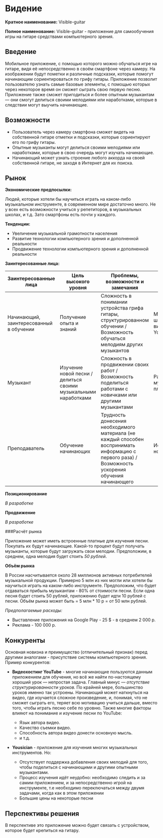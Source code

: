 # Видение

**Кратное наименование:** Visible-guitar 

**Полное наименование:** Visible-guitar - приложение для самообучения игры на гитаре средствами компьютерного зрения.

## Введение

Мобильное приложение, с помощью которого можно обучаться игре на гитаре, видя её непосредственно 
в своём смартфоне через камеру. На изображении будут пометки и различные подсказки, 
которые помогут начинающим сориентироваться по грифу гитары. Приложение позволит пользователю
узнать самые базовые элементы, с помощью которых через некоторое время он сможет сыграть свою первую песню.
Приложение также сможет пригодиться и более опытным музыкантам — они смогут делиться своими мелодиями или наработками, 
которые в следствии могут выучить начинающие.

## Возможности

* Пользователь через камеру смартфона сможет видеть на собственной гитаре отметки и подсказки, которые сориентируют его по грифу гитары.
* Опытные музыканты могут делиться своими мелодиями или наработками, которые в свою очередь могут изучать начинающие.
* Начинающий может узнать строение любого аккорда на своей собственной гитаре, не заходя в Интернет для их поиска.
  
## Рынок

**Экономические предпосылки:**

Людей, которые хотели бы научиться играть на каком-либо музыкальном инструменте, в современном мире достаточно много. Не у всех есть возможности учиться у репетиторов, в музыкальных школах, и т.д.
Зато смартфоны есть почти у каждого. 

**Тенденции:**

* Увеличение музыкальной грамотности населения
* Развитие технологии компьютерного зрения и дополненной реальности
* Продвижение технологии компьютерного зрения и дополненной реальности

**Заинтересованные лица:**

Заинтересованные лица | Цель высокого уровня | Проблемы, возможности и замечания | Текущие решения
---|---|---|---
Начинающий, заинтересованный в обучении | Получение опыта и знаний | Сложность в понимании устройства грифа гитары, структурированном обучении / Возможность обучаться мелодиям других музыкантов | Музыкальные школы, видеоуроки на YouTube
| Музыкант | Изучение новой песни / делиться своими музыкальными наработками |  Сложность в продвижении своих работ / Возможность поделиться работами с новичками или другими музыкантами | Различные музыкальные площадки
| Преподаватель | Обучение начинающих | Трудность донесения необходимого материала (не каждый способен воспринимать информацию с первого раза) / Возможность ускорения обучения начинающего | Использование нот / табулатур

**Позиционирование**

*В разработке*

**Продвижение**

*В разработке*

###Расчёт рынка

Приложение может иметь встроенные платные для изучения песни. Покупать их будут начинающие. Какой-то процент будут получать музыканты, которые будут загружать свои мелодии. 
Предположим, в среднем, одна мелодия будет стоить *50 рублей*.

**Объём рынка** 

В России насчитывается около 28 миллионов активных потребителей музыкальной продукции. Примерно 5 млн из них могли или хотели бы научиться играть на каком-либо инструменте.
Предположим, что будет отдаваться прибыль музыкантам - 80% от стоимости песни. Если одна песня будет стоить 50 рублей, приложению будет идти 10 рублей с песни.
Объём рынка может быть = 5 млн * 10 р = от 50 млн рублей.

*Предполагаемые расходы:*

* Выставление приложения на Google Play - 25 $ - в среднем 2 000 р.
* Реклама - 100 000 р.

## Конкуренты

Основная новизна и преимущество (отличительный признак) перед другими аналогами - присутствие системы компьютерного зрения. Пример конкурентов:

* **Видеохостинг YouTube** - многие начинающие пользуются данным приложением для обучения, но всё же найти по-настоящему хороший урок — непростая задача.
Главный минус — *отсутствие структурированности уроков.* По крайней мере, большинство уроков именно так устроены. Начинающий может наткнуться на видео, где изучается сложное произведение, и, понимая, что
не сможет сыграть его, теряет всю мотивацию учиться дальше, вместо того, чтобы играть песню себе по уровню.
Также многие факторы влияют на понимание и изучение песни по YouTube:
    * Язык автора видео.
    * Качество съемки видео.
    * Способность автора видео донести основную мысль.
    * и т.д.
  

* **Yousician** - приложение для изучения многих музыкальных инструментов. Но:
    * Отсутствует поддержка добавления своих мелодий для того, чтобы поделиться с начинающими и 
    другими опытными музыкантами.
    * Процесс изучения идёт неудобно: необходимо следить и за самим приложением, и за непосредственно игрой на инструменте, т.е необходимо переключаться 
    между двумя задачами, когда как в этом приложении 
    * Большие цены на некоторые песни
  
## Перспективы решения

В перспективе это приложение можно будет связать с устройством, которое будет крепиться на гитару.

